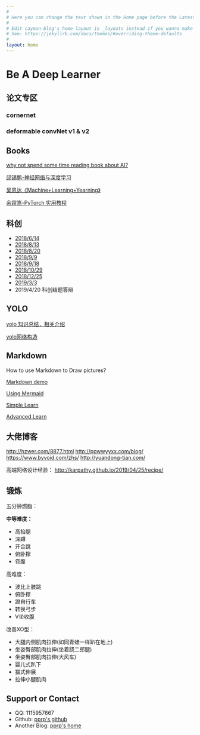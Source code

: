 ```yaml
---
#
# Here you can change the text shown in the Home page before the Latest Posts section.
#
# Edit cayman-blog's home layout in _layouts instead if you wanna make some changes
# See: https://jekyllrb.com/docs/themes/#overriding-theme-defaults
#
layout: home
---
```


# Be A Deep Learner

## 论文专区

### cornernet 

### deformable convNet v1 & v2

## Books

[why not spend some time reading book about AI?](https://leonardoaraujosantos.gitbooks.io/artificial-inteligence/content/chapter1.html)

[邱锡鹏-神经网络与深度学习](./books/邱锡鹏-神经网络与深度学习.pdf)

[吴恩达《Machine+Learning+Yearning》](./books/吴恩达《Machine+Learning+Yearning》.pdf)

[余霆嵩-PyTorch 实用教程](./books/余霆嵩-PyTorch实用教程.pdf)

## 科创

- [2018/6/14](./doc/科创6-14.md)
- [2018/8/13](./doc/科创8-13.md)
- [2018/8/20](./doc/科创8-20md)
- [2018/9/9](./doc/科创9-9.md)
- [2018/9/18](./doc/科创9-18.md)
- [2018/10/29](./doc/科创10-29.md)
- [2018/12/25](./doc/科创12-25.md)
- [2019/3/3](./doc/科创3-3.md)
- 2019/4/20 科创结题答辩

## YOLO

[yolo 知识总结，相关介绍](./yolo.md)

[yolo网络构造](./tricks.md)

## Markdown

How to use Markdown to Draw pictures?

[Markdown demo](./doc/Markdown.html)

[Using Mermaid](https://mermaidjs.github.io/flowchart.html)

[Simple Learn](http://note.youdao.com/iyoudao/?p=2411)

[Advanced Learn](http://note.youdao.com/iyoudao/?p=2445)



## 大佬博客

http://hzwer.com/8877.html
http://ppwwyyxx.com/blog/
https://www.byvoid.com/zhs/
http://yuandong-tian.com/

高端网络设计经验： http://karpathy.github.io/2019/04/25/recipe/

## 锻炼

五分钟燃脂：

**中等难度：**

- 高抬腿
- 深蹲
- 开合跳
- 俯卧撑
- 卷腹

高难度：

- 波比上肢跳
- 俯卧撑
- 蹬自行车
- 转换弓步
- V坐收腹

改善XO型：

- 大腿内侧肌肉拉伸(如同青蛙一样趴在地上)
- 坐姿臀部肌肉拉伸(坐着跷二郎腿)
- 坐姿臀部肌肉拉伸(大风车)
- 婴儿式趴下
- 猫式伸展
- 拉伸小腿肌肉

## Support or Contact

- QQ: 1115957667
- Github: [pprp's github](www.github.com/pprp)
- Another Blog: [pprp's home](https://www.cnblogs.com/pprp)